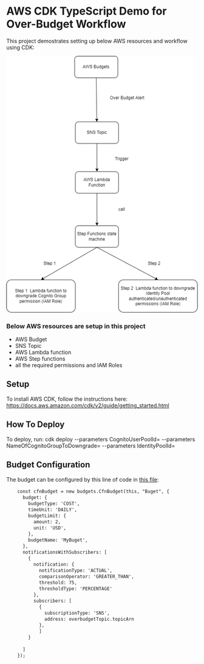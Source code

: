 # AWS CDK TypeScript Demo for Over-Budget Workflow
This project demostrates setting up below AWS resources and workflow using CDK:

![Workflow](./readme/workflow.drawio.png)

### Below AWS resources are setup in this project

* AWS Budget
* SNS Topic
* AWS Lambda function
* AWS Step functions
* all the required permissions and IAM Roles

## Setup 
To install AWS CDK, follow the instructions here: https://docs.aws.amazon.com/cdk/v2/guide/getting_started.html

## How To Deploy
To deploy, run:
   cdk deploy --parameters CognitoUserPoolId=<congito pool id> --parameters NameOfCognitoGroupToDowngrade=<cognito group you want downgraded> --parameters IdentityPoolId=<identity pool id>

## Budget Configuration
The budget can be configured by this line of code in [this file](./lib/aws_cdk_budget_watcher_handler-stack.ts):

```
    const cfnBudget = new budgets.CfnBudget(this, "Buget", {
      budget: {
        budgetType: 'COST',
        timeUnit: 'DAILY',
        budgetLimit: {
          amount: 2,
          unit: 'USD',
        },
        budgetName: 'MyBuget',
      },
      notificationsWithSubscribers: [
        {
          notification: {
            notificationType: 'ACTUAL',
            comparisonOperator: 'GREATER_THAN',
            threshold: 75, 
            thresholdType: 'PERCENTAGE'
          },
          subscribers: [
            {
              subscriptionType: 'SNS',
              address: overbudgetTopic.topicArn
            },
            ]
        }

      ]
    });
```
